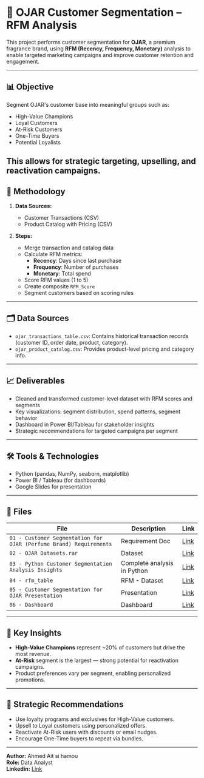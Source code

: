 # 🧴 OJAR Customer Segmentation – RFM Analysis

This project performs customer segmentation for **OJAR**, a premium fragrance brand, using **RFM (Recency, Frequency, Monetary)** analysis to enable targeted marketing campaigns and improve customer retention and engagement.

---

## 📊 Objective

Segment OJAR's customer base into meaningful groups such as:
- High-Value Champions
- Loyal Customers
- At-Risk Customers
- One-Time Buyers
- Potential Loyalists

This allows for strategic targeting, upselling, and reactivation campaigns.
---

## 🧠 Methodology

1. **Data Sources:**
   - Customer Transactions (CSV)
   - Product Catalog with Pricing (CSV)

2. **Steps:**
   - Merge transaction and catalog data
   - Calculate RFM metrics:
     - **Recency**: Days since last purchase
     - **Frequency**: Number of purchases
     - **Monetary**: Total spend
   - Score RFM values (1 to 5)
   - Create composite `RFM_Score`
   - Segment customers based on scoring rules

---

## 🗂️ Data Sources

- `ojar_transactions_table.csv`: Contains historical transaction records (customer ID, order date, product, category).
- `ojar_product_catalog.csv`: Provides product-level pricing and category info.

---

## 📈 Deliverables
-	Cleaned and transformed customer-level dataset with RFM scores and segments
-	Key visualizations: segment distribution, spend patterns, segment behavior
-	Dashboard in Power BI/Tableau for stakeholder insights
-	Strategic recommendations for targeted campaigns per segment


---

## 🛠️ Tools & Technologies

- Python (pandas, NumPy, seaborn, matplotlib)
- Power BI / Tableau (for dashboards)
- Google Slides for presentation

---

## 📁 Files

| File | Description | Link |
|------|-------------|------|
| `01 - Customer Segmentation for OJAR (Perfume Brand) Requirements` | Requirement Doc | [Link](https://docs.google.com/document/d/1ueHLhchAxCGJ3Zagrtz0id2zazTWFfpY/edit?usp=sharing&ouid=109021823672467213520&rtpof=true&sd=true) |
| `02 - OJAR Datasets.rar` | Dataset | [Link](https://github.com/Ahmed-Aitsihamou/02-Customer_Segmentation_Analysis_Porfolio_Project_Using_Python_and_Tableau/blob/main/02%20-%20OJAR%20Datasets.rar) |
| `03 - Python Customer Segmentation Analysis Insights` | Complete analysis in Python | [Link](https://github.com/Ahmed-Aitsihamou/02-Customer_Segmentation_Analysis_Porfolio_Project_Using_Python_and_Tableau/blob/main/03%20-%20Python%20Customer%20Segmentation%20Analysis%20Insights.ipynb) |
| `04 - rfm_table`| RFM - Dataset | [Link](https://github.com/Ahmed-Aitsihamou/02-Customer_Segmentation_Analysis_Porfolio_Project_Using_Python_and_Tableau/blob/main/04%20-%20rfm_table.csv) |
| `05 - Customer Segmentation for OJAR Presentation` | Presentation | [Link](https://docs.google.com/presentation/d/1VbLMfoIFA_PKTPQM3jepBecamJEZDyJvgVvAFKUdzwI/edit?usp=sharing) |
|`06 - Dashboard ` | Dashboard | [Link]() |


---

## 📌 Key Insights

- **High-Value Champions** represent ~20% of customers but drive the most revenue.
- **At-Risk** segment is the largest — strong potential for reactivation campaigns.
- Product preferences vary per segment, enabling personalized promotions.

---

## 📢 Strategic Recommendations

- Use loyalty programs and exclusives for High-Value customers.
- Upsell to Loyal customers using personalized offers.
- Reactivate At-Risk users with discounts or email nudges.
- Encourage One-Time buyers to repeat via bundles.

---

**Author:** Ahmed Ait si hamou  
**Role:** Data Analyst  
**Linkedin:** [Link](https://www.linkedin.com/in/ahmedaitsihamou/)
